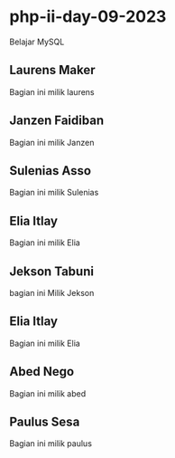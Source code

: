 # php-ii-day-09-2023
Belajar MySQL

## Laurens Maker
Bagian ini milik laurens

## Janzen Faidiban
Bagian ini milik Janzen

## Sulenias Asso
Bagian ini milik Sulenias

## Elia Itlay
Bagian ini milik Elia

## Jekson Tabuni
bagian ini Milik Jekson

## Elia Itlay
Bagian ini milik Elia

## Abed Nego
Bagian ini milik abed

## Paulus Sesa
Bagian ini milik paulus
